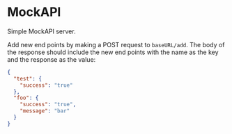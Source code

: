 # MockAPI

Simple MockAPI server.

Add new end points by making a POST request to `baseURL/add`. The body of the response should include the new end points with the name as the key and the response as the value:

```json
{
  "test": {
    "success": "true"
  },
  "foo": {
    "success": "true",
    "message": "bar"
  }
}
```
